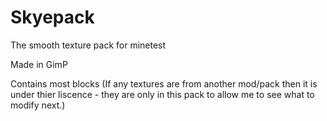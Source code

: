 # Skyepack
The smooth texture pack for minetest

Made in GimP

Contains most blocks
(If any textures are from another mod/pack then it is under thier liscence - they are only in this pack to allow me to see what to modify next.)
